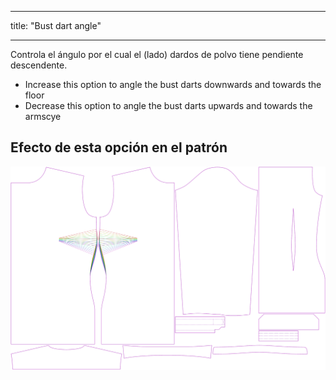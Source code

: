 - - -
title: "Bust dart angle"
- - -

Controla el ángulo por el cual el (lado) dardos de polvo tiene pendiente descendente.

- Increase this option to angle the bust darts downwards and towards the floor
- Decrease this option to angle the bust darts upwards and towards the armscye

## Efecto de esta opción en el patrón

![Esta imagen muestra el efecto de esta opción superponiendo varias variantes que tienen un valor diferente para esta opción](simone_bustdartangle_sample.svg "Efecto de esta opción en el patrón")
